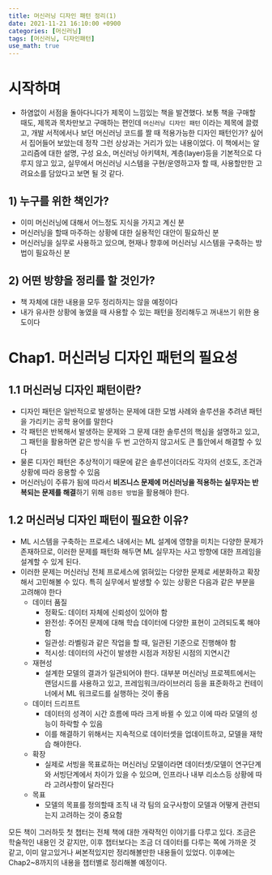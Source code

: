 ```yaml
---
title: 머신러닝 디자인 패턴 정리(1)
date: 2021-11-21 16:10:00 +0900
categories: [머신러닝]
tags: [머신러닝, 디자인패턴]
use_math: true
---
```

# 시작하며

- 하염없이 서점을 돌아다니다가 제목이 느낌있는 책을 발견했다. 보통 책을 구매할 때도, 제목과 목차만보고 구매하는 편인데 `머신러닝 디자인 패턴` 이라는 제목에 끌렸고, 개발 서적에서나 보던 머신러닝 코드를 짤 때 적용가능한 디자인 패턴인가? 싶어서 집어들어 보았는데 정작 그런 상상과는 거리가 있는 내용이었다. 이 책에서는 알고리즘에 대한 설명, 구성 요소, 머신러닝 아키텍처, 계층(layer)등을 기본적으로 다루지 않고 있고, 실무에서 머신러닝 시스템을 구현/운영하고자 할 때, 사용할만한  고려요소를 담았다고 보면 될 것 같다.

## 1) 누구를 위한 책인가?

- 이미 머신러닝에 대해서 어느정도 지식을 가지고 계신 분
- 머신러닝을 할때 마주하는 상황에 대한 실용적인 대안이 필요하신 분
- 머신러닝을 실무로 사용하고 있으며, 현재나 향후에 머신러닝 시스템을 구축하는 방법이 필요하신 분

## 2) 어떤 방향을 정리를 할 것인가?

- 책 자체에 대한 내용을 모두 정리하지는 않을 예정이다
- 내가 유사한 상황에 놓였을 때 사용할 수 있는 패턴을 정리해두고 꺼내쓰기 위한 용도이다

# Chap1. 머신러닝 디자인 패턴의 필요성

## 1.1 머신러닝 디자인 패턴이란?

- 디자인 패턴은 일반적으로 발생하는 문제에 대한 모범 사례와 솔루션을 추려낸 패턴을 가리키는 공학 용어를 말한다
- 각 패턴은 반복해서 발생하는 문제와 그 문제 대한 솔루션의 핵심을 설명하고 있고, 그 패턴을 활용하면 같은 방식을 두 번 고안하지 않고서도 큰 틀안에서 해결할 수 있다
- 물론 디자인 패턴은 추상적이기 때문에 같은 솔루션이더라도 각자의 선호도, 조건과 상황에 따라 응용할 수 있음
- 머신러닝이 주류가 됨에 따라서 **비즈니스 문제에 머신러닝을 적용하는 실무자는 반복되는 문제를 해결**하기 위해 `검증된 방법`을 활용해야 한다.

## 1.2 머신러닝 디자인 패턴이 필요한 이유?

- ML 시스템을 구축하는 프로세스 내에서는 ML 설계에 영향을 미치는 다양한 문제가 존재하므로, 이러한 문제를 패턴화 해두면 ML 실무자는 사고 방향에 대한 프레임을 설계할 수 있게 된다.
- 이러한 문제는 머신러닝 전체 프로세스에 얽혀있는 다양한 문제로 세분화하고 확장해서 고민해볼 수 있다. 특히 실무에서 발생할 수 있는 상황은 다음과 같은 부분을 고려해야 한다
    - 데이터 품질
        - 정확도: 데이터 자체에 신뢰성이 있어야 함
        - 완전성: 주어진 문제에 대해 학습 데이터에 다양한 표현이 고려되도록 해야 함
        - 일관성: 라벨링과 같은 작업을 할 때, 일관된 기준으로 진행해야 함
        - 적시성: 데이터의 사건이 발생한 시점과 저장된 시점의 지연시간
    - 재현성
        - 설계한 모델의 결과가 일관되어야 한다. 대부분 머신러닝 프로젝트에서는 랜덤시드를 사용하고 있고, 프레임워크/라이브러리 등을 표준화하고 컨테이너에서 ML 워크로드를 실행하는 것이 좋음
    - 데이터 드리프트
        - 데이터의 성격이 시간 흐름에 따라 크게 바뀔 수 있고 이에 따라 모델의 성능이 하락할 수 있음
        - 이를 해결하기 위해서는 지속적으로 데이터셋을 업데이트하고, 모델을 재학습 해야한다.
    - 확장
        - 실제로 서빙을 목표로하는 머신러닝 모델이라면 데이터셋/모델이 연구단계와 서빙단계에서 차이가 있을 수 있으며, 인프라나 내부 리소스등 상황에 따라 고려사항이 달라진다
    - 목표
        - 모델의 목표를 정의할때 조직 내 각 팀의 요구사항이 모델과 어떻게 관련되는지 고려하는 것이 중요함

모든 책이 그러하듯 첫 챕터는 전체 책에 대한 개략적인 이야기를 다루고 있다. 조금은 학술적인 내용인 것 같지만, 이후 챕터보다는 조금 더 데이터를 다루는 쪽에 가까운 것 같고, 이미 알고있거나 써본적있지만 정리해볼만한 내용들이 있었다. 이후에는 Chap2~8까지의 내용을 챕터별로 정리해볼 예정이다.